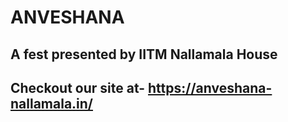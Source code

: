 # ANVESHANA
## A fest presented by IITM Nallamala House
## Checkout our site at- https://anveshana-nallamala.in/

